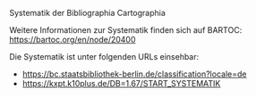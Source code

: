 Systematik der Bibliographia Cartographia

Weitere Informationen zur Systematik finden sich auf BARTOC: https://bartoc.org/en/node/20400

Die Systematik ist unter folgenden URLs einsehbar:
- https://bc.staatsbibliothek-berlin.de/classification?locale=de
- https://kxpt.k10plus.de/DB=1.67/START_SYSTEMATIK
